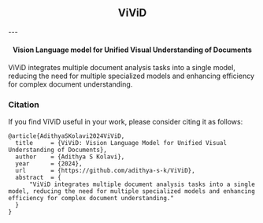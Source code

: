 <div  align="center">
<h2>ViViD</h2>
</div>
---
<div  align="center">
<h4>Vision Language model for Unified Visual Understanding of Documents</h4>
</div>

ViViD integrates multiple document analysis tasks into a single model, reducing the need for multiple specialized models and enhancing efficiency for complex document understanding.

### Citation

If you find ViViD useful in your work, please consider citing it as follows:

```
@article{AdithyaSKolavi2024ViViD,
  title     = {ViViD: Vision Language Model for Unified Visual Understanding of Documents},
  author    = {Adithya S Kolavi},
  year      = {2024},
  url       = {https://github.com/adithya-s-k/ViViD},
  abstract  = {
      "ViViD integrates multiple document analysis tasks into a single model, reducing the need for multiple specialized models and enhancing efficiency for complex document understanding."
  }
}
```

